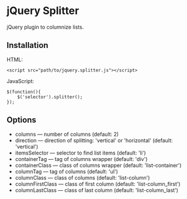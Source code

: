 # jQuery Splitter

jQuery plugin to columnize lists.

## Installation

HTML:

    <script src="path/to/jquery.splitter.js"></script>

JavaScript:

    $(function(){
        $('selector').splitter();
    });

## Options

* columns — number of columns (default: 2)
* direction — direction of splitting: 'vertical' or 'horizontal' (default: 'vertical')
* itemsSelector — selector to find list items (default: 'li')
* containerTag — tag of columns wrapper (default: 'div')
* containerClass — class of columns wrapper (default: 'list-container')
* columnTag — tag of columns (default: 'ul')
* columnClass — class of columns (default: 'list-column')
* columnFirstClass — class of first column (default: 'list-column_first')
* columnLastClass — class of last column (default: 'list-column_last')